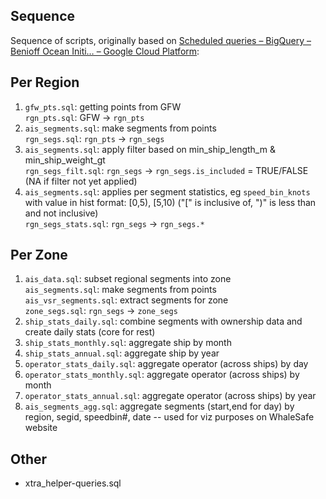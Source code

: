 
## Sequence
Sequence of scripts, originally based on [Scheduled queries – BigQuery – Benioff Ocean Initi… – Google Cloud Platform](https://console.cloud.google.com/bigquery/scheduled-queries?authuser=3&project=benioff-ocean-initiative):

## Per Region
1. `gfw_pts.sql`: getting points from GFW\
  `rgn_pts.sql`: GFW -> `rgn_pts`
1. `ais_segments.sql`: make segments from points\
  `rgn_segs.sql`: `rgn_pts` -> `rgn_segs`
1. `ais_segments.sql`: apply filter based on min_ship_length_m & min_ship_weight_gt\
  `rgn_segs_filt.sql`: `rgn_segs` -> `rgn_segs.is_included` = TRUE/FALSE (NA if filter not yet applied)
1. `ais_segments.sql`: applies per segment statistics, 
      eg `speed_bin_knots` with value in hist format: 
      [0,5), [5,10) ("[" is inclusive of, ")" is less than and not inclusive)\
  `rgn_segs_stats.sql`: `rgn_segs` -> `rgn_segs.*`

## Per Zone
1. `ais_data.sql`: subset regional segments into zone\
   `ais_segments.sql`: make segments from points\
   `ais_vsr_segments.sql`: extract segments for zone\
  `zone_segs.sql`: `rgn_segs` -> `zone_segs`
1. `ship_stats_daily.sql`: combine segments with ownership data and create daily stats (core for rest)
1. `ship_stats_monthly.sql`: aggregate ship by month
1. `ship_stats_annual.sql`: aggregate ship by year
1. `operator_stats_daily.sql`: aggregate operator (across ships) by day
1. `operator_stats_monthly.sql`: aggregate operator (across ships) by month
1. `operator_stats_annual.sql`: aggregate operator (across ships) by year
1. `ais_segments_agg.sql`: aggregate segments (start,end for day) by region, segid, speedbin#, date -- used for viz purposes on WhaleSafe website

## Other

- xtra_helper-queries.sql
